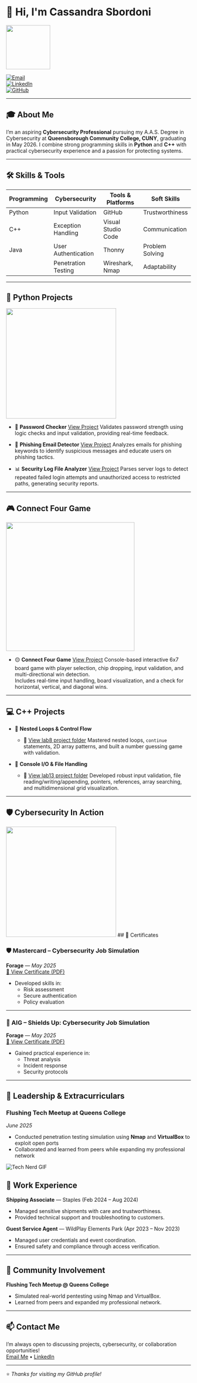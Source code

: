 # 👋 Hi, I'm Cassandra Sbordoni  
<img src="https://media.giphy.com/media/XIqCQx02E1U9W/giphy.gif" width="120"/>

[![Email](https://img.shields.io/badge/Email-cassandrasbordoni5108%40gmail.com-red?style=flat&logo=gmail)](mailto:cassandrasbordoni5108@gmail.com)  
[![LinkedIn](https://img.shields.io/badge/LinkedIn-Cassandra%20Sbordoni-blue?style=flat&logo=linkedin)](https://linkedin.com/in/cassandra-sbordoni-01b184351/)  
[![GitHub](https://img.shields.io/badge/GitHub-cassandrasbordoni-black?style=flat&logo=github)](https://github.com/cassandraonal)  

---

## 🎓 About Me

I’m an aspiring **Cybersecurity Professional** pursuing my A.A.S. Degree in Cybersecurity at **Queensborough Community College, CUNY**, graduating in May 2026. I combine strong programming skills in **Python** and **C++** with practical cybersecurity experience and a passion for protecting systems.

---

## 🛠️ Skills & Tools

| Programming | Cybersecurity         | Tools & Platforms     | Soft Skills         |
|-------------|-----------------------|------------------------|---------------------|
| Python      | Input Validation      | GitHub                 | Trustworthiness     |
| C++         | Exception Handling    | Visual Studio Code     | Communication       |
| Java        | User Authentication   | Thonny                 | Problem Solving     |
|             | Penetration Testing   | Wireshark, Nmap        | Adaptability        |

---

## 🐍 Python Projects

<img src="https://media.giphy.com/media/KAq5w47R9rmTuvWOWa/giphy.gif" width="300"/>

- 🔐 **Password Checker**
    [View Project](https://github.com/cassandraonal/Python2025/tree/main/password_checker)
  Validates password strength using logic checks and input validation, providing real-time feedback.

- 🎣 **Phishing Email Detector**
    [View Project](https://github.com/cassandraonal/Python2025/tree/main/phishing_project)
  Analyzes emails for phishing keywords to identify suspicious messages and educate users on phishing tactics.

- 📊 **Security Log File Analyzer**
    [View Project](https://github.com/cassandraonal/Python2025/tree/main/FileAnalyzer_Project)
  Parses server logs to detect repeated failed login attempts and unauthorized access to restricted paths, generating security reports.

---

## 🎮 Connect Four Game

<img src="https://media.giphy.com/media/evxHdP3XLYOUEG8FCf/giphy.gif" width="350"/>

- 🟡 **Connect Four Game** 
  [View Project](https://github.com/cassandraonal/Python2025/tree/main/Connect4Project/Connect4ProjectPartII_check_win)
  Console-based interactive 6x7 board game with player selection, chip dropping, input validation, and multi-directional win detection.  
  Includes real-time input handling, board visualization, and a check for horizontal, vertical, and diagonal wins.

---

## 💻 C++ Projects

- 🔄 **Nested Loops & Control Flow**
  - 📄 [View lab8 project folder](https://github.com/cassandraraonal/Cplusplus/tree/main/lab8)
  Mastered nested loops, `continue` statements, 2D array patterns, and built a number guessing game with validation.

- 💾 **Console I/O & File Handling**
  - 📄 [View lab13 project folder](https://github.com/cassandraraonal/Cplusplus/tree/main/lab13)
  Developed robust input validation, file reading/writing/appending, pointers, references, array searching, and multidimensional grid visualization.

---

## 🛡️ Cybersecurity In Action

<img src="https://media.giphy.com/media/v1.Y2lkPTc5MGI3NjExNnZka2RtM3EyYXNld2ZkNHZ6bmNha2pvaHd3YTZxem94dG51djgxeSZlcD12MV9naWZzX3NlYXJjaCZjdD1n/tXL4FHPSnVJ0A/giphy.gif" width="300"/>
## 📜 Certificates

### 🛡️ Mastercard – Cybersecurity Job Simulation  
**Forage** — *May 2025*  
[📄 View Certificate (PDF)](https://forage-uploads-prod.s3.amazonaws.com/completion-certificates/mfxGwGDp6WkQmtmTf/vcKAB5yYAgvemepGQ_mfxGwGDp6WkQmtmTf_LzemYf7kgrbDmfKE6_1748567858334_completion_certificate.pdf)

- Developed skills in:
  - Risk assessment  
  - Secure authentication  
  - Policy evaluation

---

### 🔐 AIG – Shields Up: Cybersecurity Job Simulation  
**Forage** — *May 2025*  
[📄 View Certificate (PDF)](https://forage-uploads-prod.s3.amazonaws.com/completion-certificates/4nAmAbTbHbnGMNSyo/2ZFnEGEDKTQMtEv9C_4nAmAbTbHbnGMNSyo_LzemYf7kgrbDmfKE6_1748636557982_completion_certificate.pdf)

- Gained practical experience in:
  - Threat analysis  
  - Incident response  
  - Security protocols

---
## 💼 Leadership & Extracurriculars

### Flushing Tech Meetup at Queens College  
*June 2025*  
- Conducted penetration testing simulation using **Nmap** and **VirtualBox** to exploit open ports  
- Collaborated and learned from peers while expanding my professional network  

![Tech Nerd GIF](https://media.giphy.com/media/l0MYt5jPR6QX5pnqM/giphy.gif)

## 💼 Work Experience

**Shipping Associate** — Staples (Feb 2024 – Aug 2024)  
- Managed sensitive shipments with care and trustworthiness.  
- Provided technical support and troubleshooting to customers.

**Guest Service Agent** — WildPlay Elements Park (Apr 2023 – Nov 2023)  
- Managed user credentials and event coordination.  
- Ensured safety and compliance through access verification.

---

## 🤝 Community Involvement

**Flushing Tech Meetup @ Queens College**  
- Simulated real-world pentesting using Nmap and VirtualBox.  
- Learned from peers and expanded my professional network.

---

## 📫 Contact Me

I’m always open to discussing projects, cybersecurity, or collaboration opportunities!  
[Email Me](mailto:cassandrasbordoni5108@gmail.com) • [LinkedIn](https://linkedin.com/in/cassandra-sbordoni-01b184351/)

---

⭐️ _Thanks for visiting my GitHub profile!_
